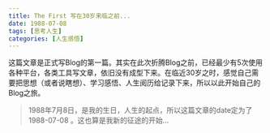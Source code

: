 ```yaml
---
title: The First 写在30岁来临之前...
date: 1988-07-08 
tags: [思考人生]
categories: [人生感悟]
---
```


这篇文章是正式写Blog的第一篇。其实在此次折腾Blog之前，已经最少有5次使用各种平台，各类工具写文章，依旧没有成型下来。在临近30岁之时，感觉自己需要把思想（或者说瞎想）、学习感悟、人生阅历给记录下来，所以以此开始自己的Blog之旅。

> 1988年7月8日，是我的生日，人生的起点，所以这篇文章的date定为了1988-07-08 。这也算是我新的征途的开始...

